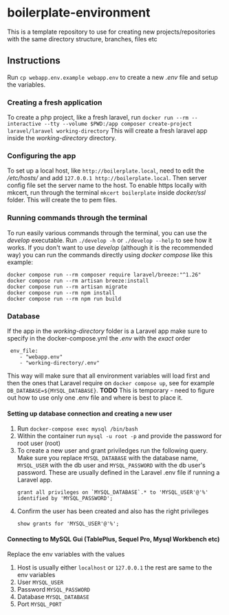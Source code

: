 # boilerplate-environment
This is a template repository to use for creating new projects/repositories with the same directory structure, branches, files etc


## Instructions

Run `cp webapp.env.example webapp.env` to create a new _.env_ file and setup the variables.

### Creating a fresh application
To create a php project, like a fresh laravel, run `docker run --rm --interactive --tty --volume $PWD:/app composer create-project laravel/laravel working-directory`
This will create a fresh laravel app inside the _working-directory_ directory.

### Configuring the app
To set up a local host, like  `http://boilerplate.local`, need to edit the _/etc/hosts/_ and add `127.0.0.1 http://boilerplate.local`. Then server config file set the server name to the host.
To enable https locally with mkcert, run through the terminal `mkcert boilerplate` inside _docker/ssl_ folder. This will create the to pem files.

### Running commands through the terminal

To run easily various commands through the terminal, you can use the _develop_ executable. 
Run `./develop -h` or `./develop --help` to see how it works. If you don't want to use _develop_ 
(although it is the recommended way) you can run the commands directly using _docker compose_ like this example: 
```
docker compose run --rm composer require laravel/breeze:"^1.26"
docker compose run --rm artisan breeze:install
docker compose run --rm artisan migrate
docker compose run --rm npm install
docker compose run --rm npm run build
```

### Database

If the app in the _working-directory_ folder is a Laravel app make sure to specify in the docker-compose.yml the _.env_ with the *exact* order
```
 env_file:
    - "webapp.env"
    - "working-directory/.env"
```
This way will make sure that all environment variables will load first and then the ones that Laravel require on `docker compose up`, see for example
`DB_DATABASE=${MYSQL_DATABASE}`.
**TODO** This is temporary - need to figure out how to use only one .env file and where is best to place it.


#### Setting up database connection and creating a new user
1. Run `docker-compose exec mysql /bin/bash`
2. Within the container run `mysql -u root -p` and provide the password for root user (root)
3. To create a new user and grant priviledges run the following query. 
    Make sure you replace `MYSQL_DATABASE` with the database name, `MYSQL_USER` with the db user and `MYSQL_PASSWORD` with the db user's password.
    These are usually defined in the Laravel .env file if running a Laravel app.
    ```
    grant all privileges on `MYSQL_DATABASE`.* to 'MYSQL_USER'@'%' identified by 'MYSQL_PASSWORD';
    ```
4. Confirm the user has been created and also has the right privileges
    ```
    show grants for 'MYSQL_USER'@'%';
    ```

#### Connecting to MySQL Gui (TablePlus, Sequel Pro, Mysql Workbench etc)
Replace the env variables with the values
1. Host is usually either `localhost` or `127.0.0.1` the rest are same to the env variables
2. User `MYSQL_USER`
3. Password `MYSQL_PASSWORD`
4. Database `MYSQL_DATABASE`
5. Port `MYSQL_PORT`